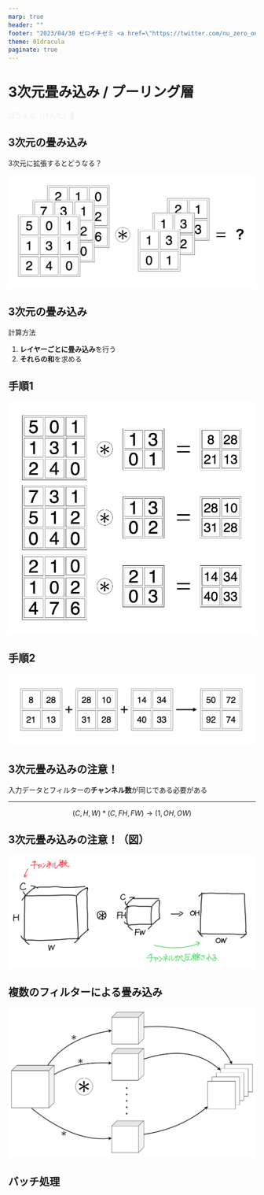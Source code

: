 ```yaml
---
marp: true
header: ""
footer: "2023/04/30 ゼロイチゼミ <a href=\"https://twitter.com/nu_zero_one\" style=\"color:white\">@nu_zero_one</a>"
theme: 01dracula
paginate: true
---
```


<!--
headingDivider: 2
_class: title
_paginate: false
-->
# 3次元畳み込み / プーリング層
<a style="color:#eeeeee; text-decoration: none;" href="https://github.com/kentakom1213">ぱうえる（けんた）:link:</a>

## 3次元の畳み込み
3次元に拡張するとどうなる？

![h:400](images/convolution3d_1.drawio.png)

## 3次元の畳み込み
計算方法
1. **レイヤーごとに畳み込み**を行う
2. **それらの和**を求める

## 手順1
![bg contain](images/convolution3d_2.drawio.png)

<!--
_footer: ""
-->

## 手順2
![bg contain](images/convolution3d_3.drawio.png)

<!--
_footer: ""
-->

## 3次元畳み込みの注意！
入力データとフィルターの**チャンネル数**が同じである必要がある
<hr>

$$
(C,H,W) \ast (C,FH,FW) \to (1,OH,OW)
$$

## 3次元畳み込みの注意！（図）
![h:480](images/channel.jpg)

## 複数のフィルターによる畳み込み
![h:480](images/multi_filter.drawio.png)

## バッチ処理

